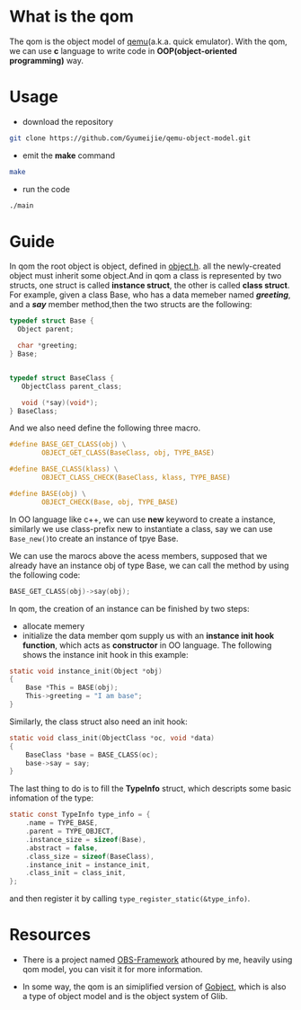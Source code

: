 # What is the qom
The qom is the object model of [qemu](https://github.com/qemu/qemu)(a.k.a. quick emulator). With the qom, we can 
use **c** language to write code in **OOP(object-oriented programming)** way.

# Usage
- download the repository
```bash
git clone https://github.com/Gyumeijie/qemu-object-model.git
```
- emit the **make** command
```bash
make
```
- run the code
```bash
./main
```

# Guide
In qom the root object is object, defined in [object.h](https://github.com/Gyumeijie/qemu-object-model/blob/master/qom/object.h).
all the newly-created object must inherit some object.And in qom a class is represented by two structs, one struct is called
**instance struct**, the other is called **class struct**.
For example, given a class Base, who has a data memeber named ***greeting***, and a ***say*** member method,then
the two structs are the following:
```c
typedef struct Base {
  Object parent;

  char *greeting;
} Base;


typedef struct BaseClass {
   ObjectClass parent_class;

   void (*say)(void*); 
} BaseClass;
```

And we also need define the following three macro.
```c
#define BASE_GET_CLASS(obj) \
        OBJECT_GET_CLASS(BaseClass, obj, TYPE_BASE)

#define BASE_CLASS(klass) \
        OBJECT_CLASS_CHECK(BaseClass, klass, TYPE_BASE)

#define BASE(obj) \
        OBJECT_CHECK(Base, obj, TYPE_BASE)
```

In OO language like c++, we can use **new** keyword to create a instance, similarly we use class-prefix new to instantiate
a class, say we can use ```Base_new()```to create an instance of tpye Base.

We can use the marocs above the acess members, supposed that we already have an instance obj of type Base, we can call the method
by using the following code:
```c
BASE_GET_CLASS(obj)->say(obj);
```
In qom, the creation of an instance can be finished by two steps:
- allocate memery 
- initialize the data member
qom supply us with an **instance init hook function**, which acts as  **constructor** in OO language. The following
shows the instance init hook in this example:
```c
static void instance_init(Object *obj)
{
    Base *This = BASE(obj);
    This->greeting = "I am base";
}
```
Similarly, the class struct also need an init hook:
```c
static void class_init(ObjectClass *oc, void *data)
{
    BaseClass *base = BASE_CLASS(oc);
    base->say = say;
}
```

The last thing to do is to fill the **TypeInfo** struct, which descripts some basic infomation of the type:
```c
static const TypeInfo type_info = {
    .name = TYPE_BASE,
    .parent = TYPE_OBJECT,
    .instance_size = sizeof(Base),
    .abstract = false,
    .class_size = sizeof(BaseClass),
    .instance_init = instance_init,
    .class_init = class_init,
};

```
and then register it by calling ```type_register_static(&type_info)```.

 # Resources
- There is a project named [OBS-Framework](https://github.com/Gyumeijie/OBS-Framework) athoured by me, heavily 
using qom model, you can visit it for more information.

- In some way, the qom is an simiplified version of [Gobject](https://developer.gnome.org/gobject/stable/), which
is also a type of object model and is the object system of Glib.
